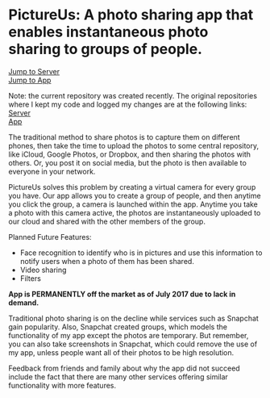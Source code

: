 
# PictureUs: A photo sharing app that enables instantaneous photo sharing to groups of people.

[Jump to Server](server) <br/>
[Jump to App](androidApp/app/src/main/java/com/example/shivamagrawal/photoshareapp)

Note: the current repository was created recently. The original repositories where I kept my code and logged my changes are at the following links: <br/>
[Server](https://github.com/ShivamHacks/PhotoShareServer) <br/>
[App](https://github.com/ShivamHacks/PhotoShareApp)

The traditional method to share photos is to capture them on different phones, then take the time to upload the photos to some central repository, like iCloud, Google Photos, or Dropbox, and then sharing the photos with others. Or, you post it on social media, but the photo is then available to everyone in your network.

PictureUs solves this problem by creating a virtual camera for every group you have. Our app allows you to create a group of people, and then anytime you click the group, a camera is launched within the app. Anytime you take a photo with this camera active, the photos are instantaneously uploaded to our cloud and shared with the other members of the group.

Planned Future Features:
* Face recognition to identify who is in pictures and use this information to notify users when a photo of them has been shared.
* Video sharing
* Filters

**App is PERMANENTLY off the market as of July 2017 due to lack in demand.**

Traditional photo sharing is on the decline while services such as Snapchat gain popularity. Also, Snapchat created groups, which models the functionality of my app except the photos are temporary. But remember, you can also take screenshots in Snapchat, which could remove the use of my app, unless people want all of their photos to be high resolution.

Feedback from friends and family about why the app did not succeed include the fact that there are many other services offering similar functionality with more features.
